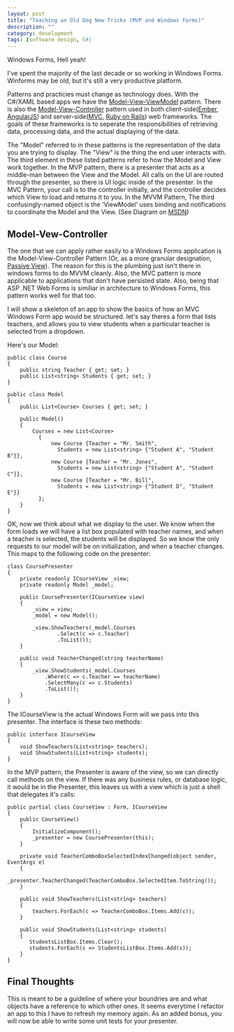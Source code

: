 ```yaml
---
layout: post
title: "Teaching an Old Dog New Tricks (MVP and Windows Forms)"
description: ""
category: development
tags: [software design, C#]
---
```

Windows Forms, Hell yeah!

I've spent the majority of the last decade or so working in Windows Forms.  Winforms may be old, but it's still a very productive platform. 

Patterns and practicies must change as technology does.  With the C#/XAML based apps we have the [Model-View-ViewModel](http://en.wikipedia.org/wiki/Model_View_ViewModel) pattern.  There is also the [Model-View-Controller](http://en.wikipedia.org/wiki/Model%E2%80%93view%E2%80%93controller) pattern used in both client-side([Ember](http://emberjs.com/), [AngularJS](http://angularjs.org/)) and server-side([MVC](http://www.asp.net/mvc), [Ruby on Rails](http://rubyonrails.org/)) web frameworks.  The goals of these frameworks is to seperate the responsibilities of retrieving data, processing data, and the actual displaying of the data. 

The "Model" referred to in these patterns is the representation of the data you are trying to display.  The "View" is the thing the end user interacts with.  The third element in these listed patterns refer to how the Model and View work together.  In the MVP pattern, there is a presenter that acts as a middle-man between the View and the Model.  All calls on the UI are routed through the presenter, so there is UI logic inside of the presenter.  In the MVC Pattern, your call is to the controller initially, and the controller decides which View to load and returns it to you.  In the MVVM Pattern, The third confusingly-named object is the 'ViewModel' uses binding and notifications to coordinate the Model and the View.  (See Diagram on [MSDN](http://msdn.microsoft.com/en-us/library/hh848246.aspx))

Model-Vew-Controller
----
The one that we can apply rather easily to a Windows Forms application is the Model-View-Controller Pattern (Or, as a more granular designation, [Passive View](http://martinfowler.com/eaaDev/PassiveScreen.html)).  The reason for this is the plumbing just isn't there in windows forms to do MVVM cleanly. Also, the MVC pattern is more applicable to applications that don't have persisted state.  Also, being that ASP .NET Web Forms is similiar in architecture to Windows Forms, this pattern works well for that too.

I will show a skeleton of an app to show the basics of how an MVC Windows Form app would be structured.  let's say theres a form that lists teachers, and allows you to view students when a particular teacher is selected from a dropdown.

Here's our Model:

    public class Course
    {
        public string Teacher { get; set; }
        public List<string> Students { get; set; }
    }

    public class Model
    {
        public List<Course> Courses { get; set; }

        public Model()
        {
            Courses = new List<Course>
              {
                  new Course {Teacher = "Mr. Smith",
                  	Students = new List<string> {"Student A", "Student B"}},
                  new Course {Teacher = "Mr. Jones", 
                  	Students = new List<string> {"Student A", "Student C"}},
                  new Course {Teacher = "Mr. Bill", 
                  	Students = new List<string> {"Student D", "Student E"}}
              };
        }
    }

OK, now we think about what we display to the user.  We know when the form loads we will have a list box populated with teacher names, and when a teacher is selected, the students will be displayed.  So we know the only requests to our model will be on initialization, and when a teacher changes.  This maps to the following code on the presenter:

    class CoursePresenter
    {
        private readonly ICourseView _view;
        private readonly Model _model;

        public CoursePresenter(ICourseView view)
        {
            _view = view;
            _model = new Model();

            _view.ShowTeachers(_model.Courses
                    .Select(c => c.Teacher)
                    .ToList());
        }

        public void TeacherChanged(string teacherName)
        {
            _view.ShowStudents(_model.Courses
                .Where(c => c.Teacher == teacherName)
                .SelectMany(c => c.Students)
                .ToList());
        }
    }

The ICourseView is the actual Windows Form will we pass into this presenter.  The interface is these two methods:

    public interface ICourseView
    {
        void ShowTeachers(List<string> teachers);
        void ShowStudents(List<string> students);
    }

In the MVP pattern, the Presenter is aware of the view, so we can directly call methods on the view.  If there was any business rules, or database logic, it would be in the Presenter, this leaves us with a view which is just a shell that delegates it's calls:

    public partial class CourseView : Form, ICourseView
    {
        public CourseView()
        {
            InitializeComponent();
            _presenter = new CoursePresenter(this);
        }

        private void TeacherComboBoxSelectedIndexChanged(object sender, EventArgs e)
        {
            _presenter.TeacherChanged(TeacherComboBox.SelectedItem.ToString());
        }

        public void ShowTeachers(List<string> teachers)
        {
            teachers.ForEach(c => TeacherComboBox.Items.Add(c));
        }

        public void ShowStudents(List<string> students)
        {
           StudentsListBox.Items.Clear();
           students.ForEach(s => StudentsListBox.Items.Add(s));
        }
    }

Final Thoughts
----
This is meant to be a guideline of where your boundries are and what objects have a reference to which other ones.  It seems everytime I refactor an app to this I have to refresh my memory again.  As an added bonus, you will now be able to write some unit tests for your presenter.  